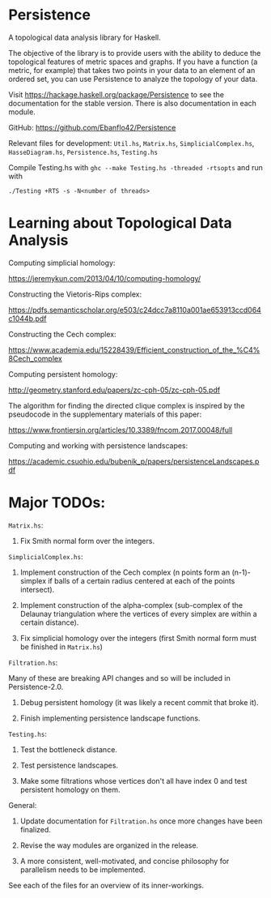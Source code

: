 # Persistence
A topological data analysis library for Haskell.

The objective of the library is to provide users with the ability to deduce the topological features of metric spaces and graphs. If you have a function (a metric, for example) that takes two points in your data to an element of an ordered set, you can use Persistence to analyze the topology of your data.

Visit https://hackage.haskell.org/package/Persistence to see the documentation for the stable version. There is also documentation in each module.

GitHub: https://github.com/Ebanflo42/Persistence

Relevant files for development: `Util.hs`, `Matrix.hs`, `SimplicialComplex.hs`, `HasseDiagram.hs`, `Persistence.hs`, `Testing.hs`

Compile Testing.hs with `ghc --make Testing.hs -threaded -rtsopts` and run with

    ./Testing +RTS -s -N<number of threads>

# Learning about Topological Data Analysis

Computing simplicial homology:

https://jeremykun.com/2013/04/10/computing-homology/

Constructing the Vietoris-Rips complex:

https://pdfs.semanticscholar.org/e503/c24dcc7a8110a001ae653913ccd064c1044b.pdf

Constructing the Cech complex:

https://www.academia.edu/15228439/Efficient_construction_of_the_%C4%8Cech_complex

Computing persistent homology:

http://geometry.stanford.edu/papers/zc-cph-05/zc-cph-05.pdf

The algorithm for finding the directed clique complex is inspired by the pseudocode in the supplementary materials of this paper:

https://www.frontiersin.org/articles/10.3389/fncom.2017.00048/full

Computing and working with persistence landscapes:

https://academic.csuohio.edu/bubenik_p/papers/persistenceLandscapes.pdf

# Major TODOs:

`Matrix.hs`:

1) Fix Smith normal form over the integers.

`SimplicialComplex.hs`:

1) Implement construction of the Cech complex (n points form an (n-1)-simplex if balls of a certain radius centered at each of the points intersect).

2) Implement construction of the alpha-complex (sub-complex of the Delaunay triangulation where the vertices of every simplex are within a certain distance).

3) Fix simplicial homology over the integers (first Smith normal form must be finished in `Matrix.hs`)

`Filtration.hs`:

Many of these are breaking API changes and so will be included in Persistence-2.0.

1) Debug persistent homology (it was likely a recent commit that broke it).

2) Finish implementing persistence landscape functions.

`Testing.hs`:

1) Test the bottleneck distance.

2) Test persistence landscapes.

3) Make some filtrations whose vertices don't all have index 0 and test persistent homology on them.

General:

1) Update documentation for `Filtration.hs` once more changes have been finalized.

1) Revise the way modules are organized in the release.

2) A more consistent, well-motivated, and concise philosophy for parallelism needs to be implemented.

See each of the files for an overview of its inner-workings.
